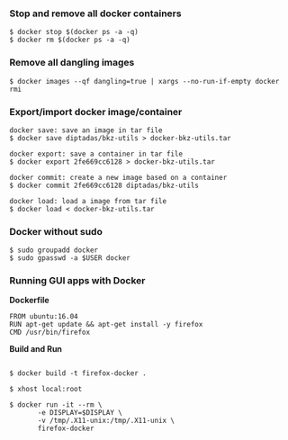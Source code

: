 ### Stop and remove all docker containers

```
$ docker stop $(docker ps -a -q)
$ docker rm $(docker ps -a -q)
```

### Remove all dangling images

```
$ docker images --qf dangling=true | xargs --no-run-if-empty docker rmi
```

### Export/import docker image/container

```
docker save: save an image in tar file
$ docker save diptadas/bkz-utils > docker-bkz-utils.tar

docker export: save a container in tar file
$ docker export 2fe669cc6128 > docker-bkz-utils.tar

docker commit: create a new image based on a container
$ docker commit 2fe669cc6128 diptadas/bkz-utils

docker load: load a image from tar file
$ docker load < docker-bkz-utils.tar
```

### Docker without sudo

```
$ sudo groupadd docker
$ sudo gpasswd -a $USER docker
```

### Running GUI apps with Docker

**Dockerfile**

```
FROM ubuntu:16.04
RUN apt-get update && apt-get install -y firefox
CMD /usr/bin/firefox
```

**Build and Run**

```

$ docker build -t firefox-docker .

$ xhost local:root

$ docker run -it --rm \
       -e DISPLAY=$DISPLAY \
       -v /tmp/.X11-unix:/tmp/.X11-unix \
       firefox-docker

```
